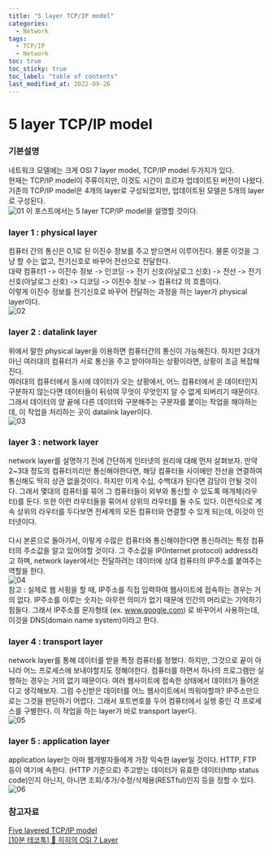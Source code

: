 ```yaml
---
title: "5 layer TCP/IP model"
categories:
  - Network
tags:
  - TCP/IP
  - Network
toc: true
toc_sticky: true
toc_label: "table of contents"
last_modified_at: 2022-09-26
---
```


# 5 layer TCP/IP model

### 기본설명

네트워크 모델에는 크게 OSI 7 layer model, TCP/IP model 두가지가 있다. <br>
현재는 TCP/IP model이 주류이지만, 이것도 시간이 흐르자 업데이트된 버전이 나왔다. 기존의 TCP/IP model은 4개의 layer로 구성되었지만, 업데이트된 모델은 5개의 layer로 구성된다.<br>
![01](https://user-images.githubusercontent.com/69135840/192264411-010945ef-832b-4d24-89b2-d117a29dce4c.png)
이 포스트에서는 5 layer TCP/IP model을 설명할 것이다. <br>

### layer 1 : physical layer

컴퓨터 간의 통신은 0,1로 된 이진수 정보를 주고 받으면서 이루어진다. 물론 이것을 그냥 할 수는 없고, 전기신호로 바꾸어 전선으로 전달한다. <br>
대략 컴퓨터1 -> 이진수 정보 -> 인코딩 -> 전기 신호(아날로그 신호) -> 전선 -> 전기신호(아날로그 신호) -> 디코딩 -> 이진수 정보 -> 컴퓨터2 의 흐름이다. <br>
이렇게 이진수 정보를 전기신호로 바꾸어 전달하는 과정을 하는 layer가 physical layer이다. <br>
![02](https://user-images.githubusercontent.com/69135840/192216901-1947a1e7-7bd0-4fe6-9579-3a8458906468.png)

### layer 2 : datalink layer

위에서 말한 physical layer을 이용하면 컴퓨터간의 통신이 가능해진다. 하지만 2대가 아닌 여러대의 컴퓨터가 서로 통신을 주고 받아야하는 상황이라면, 상황이 조금 복잡해진다. <br>
여러대의 컴퓨터에서 동시에 데이터가 오는 상황에서, 어느 컴퓨터에서 온 데이터인지 구분하지 않는다면 데이터들이 뒤섞여 무엇이 무엇인지 알 수 없게 되버리기 때문이다. <br>
그래서 데이터의 양 끝에 다른 데이터와 구분해주는 구분자를 붙이는 작업을 해야하는데, 이 작업을 처리하는 곳이 datalink layer이다. <br>
![03](https://user-images.githubusercontent.com/69135840/192220470-5fce43be-019f-4e58-b79e-63c83c4bc656.png)

### layer 3 : network layer

network layer를 설명하기 전에 간단하게 인터넷의 원리에 대해 먼저 살펴보자. 만약 2~3대 정도의 컴퓨터끼리만 통신해야한다면, 해당 컴퓨터들 사이에만 전선을 연결하여 통신해도 딱히 상관 없을것이다.
하지만 이게 수십, 수백대가 된다면 감당이 안될 것이다. 그래서 몇대의 컴퓨터를 묶어 그 컴퓨터들이 외부와 통신할 수 있도록 매개체(라우터)를 둔다. 또한 이런 라우터들을 묶어서 상위의
라우터를 둘 수도 있다. 이런식으로 계속 상위의 라우터를 두다보면 전세계의 모든 컴퓨터와 연결할 수 있게 되는데, 이것이 인터넷이다.<br><br>
다시 본론으로 돌아가서, 이렇게 수많은 컴퓨터와 통신해야한다면 통신하려는 특정 컴퓨터의 주소값을 알고 있어야할 것이다. 그 주소값을 IP(Internet protocol) address라고 하며, network layer에서는 전달하려는 데이터에
상대 컴퓨터의 IP주소를 붙여주는 역할을 한다. <br>
![04](https://user-images.githubusercontent.com/69135840/192443385-54cdaedb-88ea-4713-b814-97cb408dcedc.png) <br>
참고 : 실제로 웹 서핑을 할 때, IP주소를 직접 입력하여 웹사이트에 접속하는 경우는 거의 없다. IP주소를 이루는 숫자는 아무런 의미가 없기 때문에 인간의 머리로는 기억하기 힘들다.
그래서 IP주소를 문자형태 (ex. www.google.com) 로 바꾸어서 사용하는데, 이것을 DNS(domain name system)이라고 한다. <br>

### layer 4 : transport layer

network layer를 통해 데이터를 받을 특정 컴퓨터를 정했다. 하지만, 그것으로 끝이 아니라 어느 프로세스에 보내야할지도 정해야한다. 컴퓨터를 하면서 하나의 프로그램만 실행하는 경우는 거의 없기 때문이다.
여러 웹사이트에 접속한 상태에서 데이터가 들어온다고 생각해보자. 그럼 수신받은 데이터를 어느 웹사이트에서 띄워야할까? IP주소만으로는 그것을 판단하기 어렵다. 그래서 포트번호를 두어 컴퓨터에서 실행 중인
각 프로세스를 구별한다. 이 작업을 하는 layer가 바로 transport layer다. <br>
![05](https://user-images.githubusercontent.com/69135840/192443390-8096d288-01cf-41b4-8c29-9623534b8592.png)

### layer 5 : application layer

application layer는 아마 웹개발자들에게 가장 익숙한 layer일 것이다. HTTP, FTP 등이 여기에 속한다. (HTTP 기준으로) 주고받는 데이터가 유효한 데이터(http status code)인지 아닌지,
아니면 조회/추가/수정/삭제용(RESTful)인지 등을 정할 수 있다. <br>
![06](https://user-images.githubusercontent.com/69135840/192443397-19b1f97d-ef36-4386-9148-62900ef6887d.png)

### 참고자료

[Five layered TCP/IP model](https://www.omnisecu.com/tcpip/five-layered-tcpip-model.php)<br>
[[10분 테코톡] 🔮 히히의 OSI 7 Layer](https://youtu.be/1pfTxp25MA8)<br>
